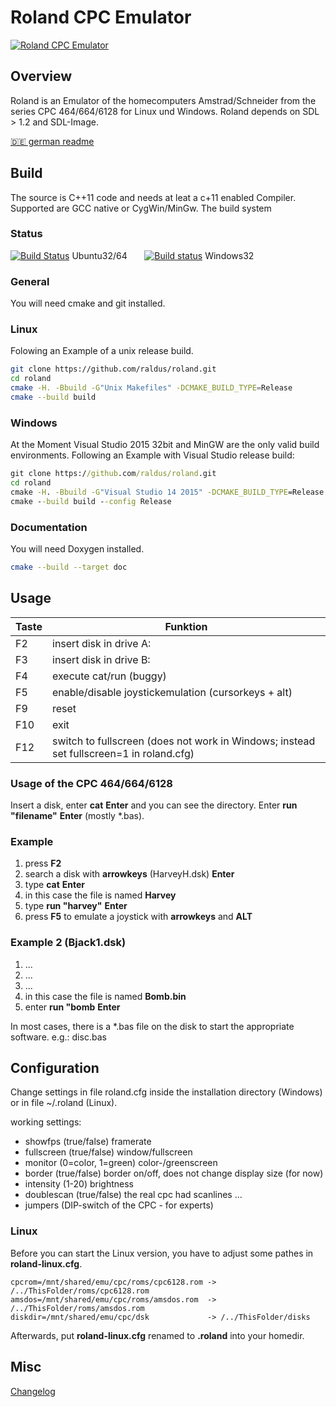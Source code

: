 # Roland CPC Emulator
[![Roland CPC Emulator](https://github.com/raldus/roland/blob/master/files/img/ready.png)](https://www.rolandemu.de/index.html)

## Overview
Roland is an Emulator of the homecomputers Amstrad/Schneider from the series CPC 464/664/6128
for Linux und Windows.
Roland depends on SDL > 1.2 and SDL-Image.

[:de: german readme](https://github.com/raldus/roland/blob/master/README-DE.md)

## Build
The source is C++11 code and needs at leat a c+11 enabled Compiler. Supported are GCC native or CygWin/MinGw. The build system

### Status
[![Build Status](https://travis-ci.org/raldus/roland.svg?branch=master)](https://travis-ci.org/raldus/roland) Ubuntu32/64 &nbsp;&nbsp;&nbsp;&nbsp;&nbsp;
[![Build status](https://ci.appveyor.com/api/projects/status/rsa9fq8brffd5h50?svg=true)](https://ci.appveyor.com/project/raldus/roland) Windows32

### General
You will need cmake and git installed.

### Linux
Folowing an Example of a unix release build.
```bash
git clone https://github.com/raldus/roland.git
cd roland
cmake -H. -Bbuild -G"Unix Makefiles" -DCMAKE_BUILD_TYPE=Release
cmake --build build
```

### Windows 
At the Moment Visual Studio 2015 32bit and MinGW are the only valid build environments.
Following an Example with Visual Studio release build:
```cmd
git clone https://github.com/raldus/roland.git
cd roland
cmake -H. -Bbuild -G"Visual Studio 14 2015" -DCMAKE_BUILD_TYPE=Release
cmake --build build --config Release
```

### Documentation
You will need Doxygen installed.
```bash
cmake --build --target doc
```

## Usage
Taste|Funktion
-----|--------
F2|insert disk in drive A:
F3|insert disk in drive B:
F4|execute cat/run (buggy)
F5|enable/disable joystickemulation (cursorkeys + alt)
F9|reset
F10|exit
F12|switch to fullscreen (does not work in Windows; instead set fullscreen=1 in roland.cfg)

### Usage of the CPC 464/664/6128
Insert a disk, enter **cat**  **Enter** and
you can see the directory. Enter **run "filename"**  **Enter** (mostly *.bas).

### Example

1. press **F2**
2. search a disk with **arrowkeys** (HarveyH.dsk) **Enter**
3. type **cat**  **Enter**
4. in this case the file is named **Harvey**
5. type **run "harvey"**  **Enter**
6. press **F5** to emulate a joystick with **arrowkeys** and **ALT**

### Example 2 (Bjack1.dsk)

1. ...
2. ...
3. ...
4. in this case the file is named **Bomb.bin**
5. enter **run "bomb**  **Enter**

In most cases, there is a *.bas file on the disk
to start the appropriate software. e.g.: disc.bas

## Configuration
Change settings in file roland.cfg inside the installation directory
(Windows) or in file ~/.roland (Linux).

working settings:
* showfps    (true/false) framerate
* fullscreen (true/false) window/fullscreen
* monitor    (0=color, 1=green) color-/greenscreen
* border     (true/false) border on/off, does not change display size (for now)
* intensity  (1-20) brightness
* doublescan (true/false) the real cpc had scanlines ...
* jumpers    (DIP-switch of the CPC - for experts)

### Linux
Before you can start the Linux version, you have to adjust some pathes in
**roland-linux.cfg**.
```text
cpcrom=/mnt/shared/emu/cpc/roms/cpc6128.rom -> /../ThisFolder/roms/cpc6128.rom
amsdos=/mnt/shared/emu/cpc/roms/amsdos.rom  -> /../ThisFolder/roms/amsdos.rom
diskdir=/mnt/shared/emu/cpc/dsk             -> /../ThisFolder/disks
```
Afterwards, put **roland-linux.cfg** renamed to **.roland** into your homedir.

## Misc
[Changelog](https://github.com/raldus/roland/blob/master/CHANGELOG.md)
